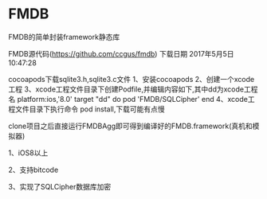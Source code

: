 # FMDB
FMDB的简单封装framework静态库

FMDB源代码(https://github.com/ccgus/fmdb) 下载日期 2017年5月5日10:47:28

cocoapods下载sqlite3.h,sqlite3.c文件
1、安装cocoapods
2、创建一个xcode工程
3、xcode工程文件目录下创建Podfile,并编辑内容如下,其中dd为xcode工程名
platform:ios,'8.0'
target "dd" do
pod 'FMDB/SQLCipher'
end
4、xcode工程文件目录下执行命令 pod install,下载可能有点慢


clone项目之后直接运行FMDBAgg即可得到编译好的FMDB.framework(真机和模拟器)

1、iOS8以上

2、支持bitcode

3、实现了SQLCipher数据库加密

